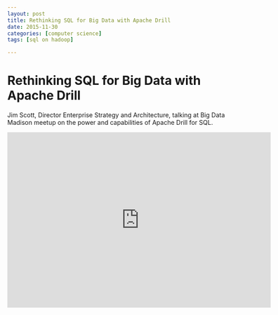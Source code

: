```yaml
---
layout: post
title: Rethinking SQL for Big Data with Apache Drill
date: 2015-11-30
categories: [computer science]
tags: [sql on hadoop]

---
```


# Rethinking SQL for Big Data with Apache Drill

Jim Scott, Director Enterprise Strategy and Architecture, talking at Big Data Madison meetup on the power and capabilities of Apache Drill for SQL.

<iframe width="600" height="400" src="https://www.youtube.com/embed/KqEOH8_nw9Y" frameborder="0" allowfullscreen></iframe>